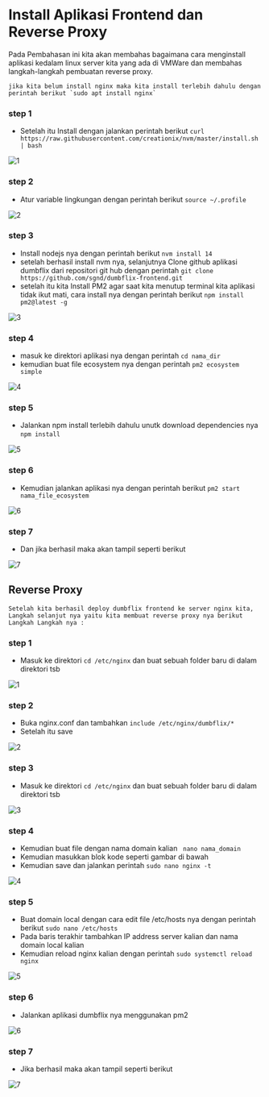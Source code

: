 # Install Aplikasi Frontend dan Reverse Proxy
Pada Pembahasan ini kita akan membahas bagaimana cara menginstall aplikasi kedalam linux server kita yang ada di VMWare dan membahas langkah-langkah pembuatan reverse proxy.

    jika kita belum install nginx maka kita install terlebih dahulu dengan perintah berikut `sudo apt install nginx`
    
### step 1
* Setelah itu Install dengan jalankan perintah berikut `curl https://raw.githubusercontent.com/creationix/nvm/master/install.sh | bash`

![1](assets/2.PNG)

### step 2
* Atur variable lingkungan dengan perintah berikut `source ~/.profile`

![2](assets/3.PNG)

### step 3
* Install nodejs nya dengan perintah berikut `nvm install 14`
* setelah berhasil install nvm nya, selanjutnya Clone github aplikasi dumbflix dari repositori git hub dengan perintah `git clone https://github.com/sgnd/dumbflix-frontend.git`
* setelah itu kita Install PM2 agar saat kita menutup terminal kita aplikasi tidak ikut mati, cara install nya dengan perintah berikut `npm install pm2@latest -g`

![3](assets/4.PNG)

### step 4
* masuk ke direktori aplikasi nya dengan perintah `cd nama_dir`
* kemudian buat file ecosystem nya dengan perintah `pm2 ecosystem simple`

![4](assets/5.PNG)

### step 5
* Jalankan npm install terlebih dahulu unutk download dependencies nya `npm install`

![5](assets/6.PNG)

### step 6
* Kemudian jalankan aplikasi nya dengan perintah berikut `pm2 start nama_file_ecosystem`

![6](assets/7.PNG)

### step 7
* Dan jika berhasil maka akan tampil seperti berikut

![7](assets/8.PNG)

## Reverse Proxy

    Setelah kita berhasil deploy dumbflix frontend ke server nginx kita, Langkah selanjut nya yaitu kita membuat reverse proxy nya berikut Langkah Langkah nya :
    
### step 1
* Masuk ke direktori `cd /etc/nginx` dan buat sebuah folder baru di dalam direktori tsb

![1](assets/RP1.PNG)

### step 2
* Buka nginx.conf dan tambahkan `include /etc/nginx/dumbflix/*` 
* Setelah itu save

![2](assets/RP2.PNG)

### step 3
* Masuk ke direktori `cd /etc/nginx` dan buat sebuah folder baru di dalam direktori tsb

![3](assets/RP3.PNG)

### step 4
* Kemudian buat file dengan nama domain kalian ` nano nama_domain`
* Kemudian masukkan blok kode seperti gambar di bawah
* Kemudian save dan jalankan perintah `sudo nano nginx -t`

![4](assets/RP4.PNG)

### step 5
* Buat domain local dengan cara edit file /etc/hosts nya dengan perintah berikut `sudo nano /etc/hosts`
* Pada baris terakhir tambahkan IP address server kalian dan nama domain local kalian
* Kemudian reload nginx kalian dengan perintah `sudo systemctl reload nginx`

![5](assets/RP5.PNG)

### step 6
* Jalankan aplikasi dumbflix nya menggunakan pm2

![6](assets/RP6.PNG)

### step 7
* Jika berhasil maka akan tampil seperti berikut

![7](assets/RP7.PNG)





